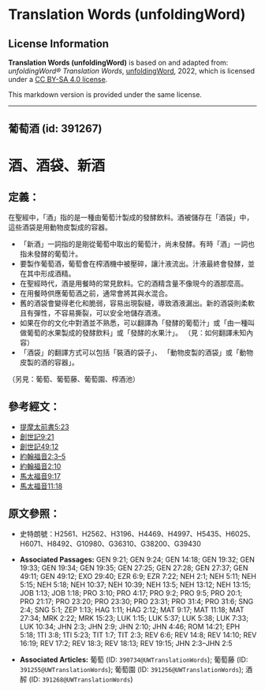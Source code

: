 # Translation Words (unfoldingWord)

## License Information

**Translation Words (unfoldingWord)** is based on and adapted from: _unfoldingWord® Translation Words_, [unfoldingWord](https://unfoldingword.org/utw), 2022, which is licensed under a [CC BY-SA 4.0 license](https://creativecommons.org/licenses/by-sa/4.0/legalcode.en).

This markdown version is provided under the same license.



--------------------------------

## 葡萄酒 (id: 391267)

酒、酒袋、新酒
=======

定義：
---

在聖經中，「酒」指的是一種由葡萄汁製成的發酵飲料。酒被儲存在「酒袋」中，這些酒袋是用動物皮製成的容器。

* 「新酒」一詞指的是剛從葡萄中取出的葡萄汁，尚未發酵。有時「酒」一詞也指未發酵的葡萄汁。
* 要製作葡萄酒，葡萄會在榨酒機中被壓碎，讓汁液流出。汁液最終會發酵，並在其中形成酒精。
* 在聖經時代，酒是用餐時的常見飲料。它的酒精含量不像現今的酒那麼高。
* 在用餐時供應葡萄酒之前，通常會將其與水混合。
* 舊的酒袋會變得老化和脆弱，容易出現裂縫，導致酒液漏出。新的酒袋則柔軟且有彈性，不容易撕裂，可以安全地儲存酒液。
* 如果在你的文化中對酒並不熟悉，可以翻譯為「發酵的葡萄汁」或「由一種叫做葡萄的水果製成的發酵飲料」或「發酵的水果汁」。 （見：如何翻譯未知內容）
* 「酒袋」的翻譯方式可以包括「裝酒的袋子」、 「動物皮製的酒袋」或「動物皮製的酒的容器」。

（另見：葡萄、葡萄藤、葡萄園、榨酒池）

參考經文：
-----

* [提摩太前書5:23](https://ref.ly/1Tim5:23)
* [創世記9:21](https://ref.ly/Gen9:21)
* [創世記49:12](https://ref.ly/Gen49:12)
* [約翰福音2:3–5](https://ref.ly/John2:3-John2:5)
* [約翰福音](https://ref.ly/John2:3-John2:5)[2:10](https://ref.ly/John2:10)
* [馬太福音9:17](https://ref.ly/Matt9:17)
* [馬太福音](https://ref.ly/Matt9:17)[11:18](https://ref.ly/Matt11:18)

原文參照：
-----

* 史特朗號：H2561、H2562、H3196、H4469、H4997、H5435、H6025、H6071、H8492、G10980、G36310、G38200、G39430

* **Associated Passages:** GEN 9:21; GEN 9:24; GEN 14:18; GEN 19:32; GEN 19:33; GEN 19:34; GEN 19:35; GEN 27:25; GEN 27:28; GEN 27:37; GEN 49:11; GEN 49:12; EXO 29:40; EZR 6:9; EZR 7:22; NEH 2:1; NEH 5:11; NEH 5:15; NEH 5:18; NEH 10:37; NEH 10:39; NEH 13:5; NEH 13:12; NEH 13:15; JOB 1:13; JOB 1:18; PRO 3:10; PRO 4:17; PRO 9:2; PRO 9:5; PRO 20:1; PRO 21:17; PRO 23:20; PRO 23:30; PRO 23:31; PRO 31:4; PRO 31:6; SNG 2:4; SNG 5:1; ZEP 1:13; HAG 1:11; HAG 2:12; MAT 9:17; MAT 11:18; MAT 27:34; MRK 2:22; MRK 15:23; LUK 1:15; LUK 5:37; LUK 5:38; LUK 7:33; LUK 10:34; JHN 2:3; JHN 2:9; JHN 2:10; JHN 4:46; ROM 14:21; EPH 5:18; 1TI 3:8; 1TI 5:23; TIT 1:7; TIT 2:3; REV 6:6; REV 14:8; REV 14:10; REV 16:19; REV 17:2; REV 18:3; REV 18:13; REV 19:15; JHN 2:3–JHN 2:5
* **Associated Articles:** 葡萄 (ID: `390734@UWTranslationWords`); 葡萄藤 (ID: `391255@UWTranslationWords`); 葡萄園 (ID: `391256@UWTranslationWords`); 酒醡 (ID: `391268@UWTranslationWords`)

